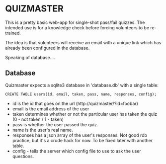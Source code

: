 QUIZMASTER
==========

This is a pretty basic web-app for single-shot pass/fail quizzes. The 
intended use is for a knowledge check before forcing volunteers to be 
re-trained. 

The idea is that volunteers will receive an email with a unique link which
has already been configured in the database. 

Speaking of database.... 

Database
--------
Quizmaster expects a sqlite3 database in 'database.db' with a single table:

    CREATE TABLE users(id, email, taken, pass, name, responses, config);

- id is the id that goes on the url (http://quizmaster/?id=foobar)
- email is the email address of the user
- taken determines whether or not the particular user has taken the quiz 
  (0 - not taken / 1 - taken) 
- pass is whether the user passed the quiz. 
- name is the user's real name. 
- responses has a json array of the user's responses. Not good rdb practice,
  but it's a crude hack for now. To be fixed later with another table. 
- config - tells the server which config file to use to ask the user 
  questions. 
